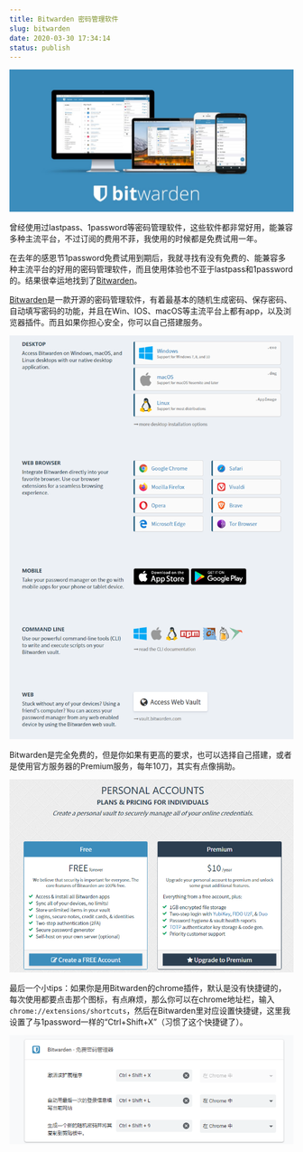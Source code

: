```yaml
---
title: Bitwarden 密码管理软件
slug: bitwarden
date: 2020-03-30 17:34:14
status: publish
---
```


![Bitwarden](./assets/Bitwarden.png)

曾经使用过lastpass、1password等密码管理软件，这些软件都非常好用，能兼容多种主流平台，不过订阅的费用不菲，我使用的时候都是免费试用一年。

在去年的感恩节1password免费试用到期后，我就寻找有没有免费的、能兼容多种主流平台的好用的密码管理软件，而且使用体验也不亚于lastpass和1password的。结果很幸运地找到了[Bitwarden]([https://bitwarden.com/](https://bitwarden.com/))。

[Bitwarden]([https://github.com/bitwarden](https://github.com/bitwarden))是一款开源的密码管理软件，有着最基本的随机生成密码、保存密码、自动填写密码的功能，并且在Win、IOS、macOS等主流平台上都有app，以及浏览器插件。而且如果你担心安全，你可以自己搭建服务。

![Bitwarden支持全平台](./assets/Bitwarden2.png)

Bitwarden是完全免费的，但是你如果有更高的要求，也可以选择自己搭建，或者是使用官方服务器的Premium服务，每年10刀，其实有点像捐助。

![Bitwarden套餐](./assets/Bitwarden3.png)

最后一个小tips：如果你是用Bitwarden的chrome插件，默认是没有快捷键的，每次使用都要点击那个图标，有点麻烦，那么你可以在chrome地址栏，输入`chrome://extensions/shortcuts`，然后在Bitwarden里对应设置快捷键，这里我设置了与1password一样的“Ctrl+Shift+X”（习惯了这个快捷键了）。

![Bitwarden快捷键](./assets/Bitwarden4.png)
